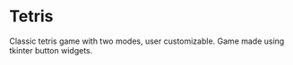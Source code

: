 # Tetris
Classic tetris game with two modes, user customizable.
Game made using tkinter button widgets.
